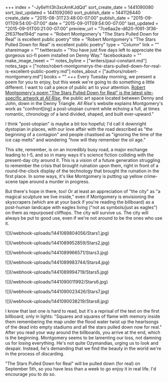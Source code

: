 +++
index = "-Jy6eYrI3h3xcAmKJdQd"
sort_create_date = 1441090080
sort_last_updated = 1441092060
sort_publish_date = 1441126440
create_date = "2015-08-31T23:48:00-07:00"
publish_date = "2015-09-01T09:54:00-07:00"
date = "2015-09-01T09:54:00-07:00"
last_updated = "2015-09-01T00:21:00-07:00"
preview_url = "7ce6aa2e-d620-f091-3f36-2f637fee194d"
name = "Robert Montgomery's \"The Stars Pulled Down for Real\" is excellent public poetry"
title = "Robert Montgomery's \"The Stars Pulled Down for Real\" is excellent public poetry"
type = "Column"
link = ""
shareimage = ""
twitterauto = "You have just five days left to appreciate the gorgeous sci-fi poem installed on Denny Way."
facebookauto = ""
make_image_tweet = ""
notes_byline = ["writers/paul-constant.md"]
notes_tags = ["notes/robert-montgomerys-the-stars-pulled-down-for-real-is-excellent-public-poetry.md"]
notes_about = ["authors/robert-montgomery.md"]
books = ""
+++
Every Tuesday morning, we present a poem for you to enjoy, but this week we're going to do something a little different. I want to call a piece of public art to your attention. [Robert Montgomery's poem "The Stars Pulled Down for Real" is the latest site-specific artwork at *All Rise*](http://www.allriseseattle.org/robertmontgomery/), the public art space located between Denny and John, down in the Denny Triangle. *All Rise*'s website explains Montgomery's work as "confront[ing] a post-utopian current while echoing a full, at times romantic, chronology of a land divided, shaped, and built ever-upward." 

I think "post-utopian" is maybe a bit too hopeful; I'd call it downright dystopian in places, with our love affair with the road described as "the beginning of a contagion" and people chastised as "ignoring the time of the ice cap melts" and wondering "how will they remember the oil age." 

This site, remember, is on an incredibly busy road, a major exchange leading to I-5, and so in many ways it's science fiction colliding with the present-day city around it. This is a vision of a future generation struggling to remember the crisis that brought ruination upon them, right in front of a round-the-clock display of the technology that brought the ruination in the first place. In some ways, it's like Montgomery is putting up yellow crime-scene tape around a murder in progress.

But there's hope in there, too! Or at least  an appreciation of "the city" as "a magical sculpture we live inside," even if Montgomery is envisioning the skyscrapers (which are at your back if you're reading the billboard) as a post-human landcape with eagles living ("not as symbols/just as eagles") on them as repurposed clifftops. The city will survive us. The city will always be put to good use, even if we're not around to be the ones who use it.

<p class="image">![](/webhook-uploads/1441089804056/Stars1.jpg)</p>

<p class="image">![](/webhook-uploads/1441089952859/Stars2.jpg)</p>

<p class="image">![](/webhook-uploads/1441089966571/Stars3.jpg)</p>

<p class="image">![](/webhook-uploads/1441089983744/Stars4.jpg)</p>

<p class="image">![](/webhook-uploads/1441089994719/Stars5.jpg)</p>

<p class="image">![](/webhook-uploads/1441090011992/Stars6.jpg)</p>

<p class="image">![](/webhook-uploads/1441090023426/Stars7.jpg)</p>

<p class="image">![](/webhook-uploads/1441090038219/Stars8.jpg)</p>

I know that last one is hard to read, but it's a reprisal of the text on the first billboard, only in lights: "Squares and squares of flame with memory inside them remembering the map under the flood water twist up the heartsongs of the dead into empty stadiums and all the stars pulled down now for real." After you read your way around the billboards, you arrive at the end, which is the beginning. Montgomery seems to be lamenting our loss, not damning us for losing everything. He's not quite Ozymandias, urging us to look and despair. Instead, he's demanding that we find the beauty in the world we're in the process of discarding.

"The Stars Pulled Down for Real" will be pulled down (for real) on September 5th, so you have less than a week to go enjoy it in real life. I'd encourage you to do so.